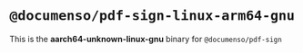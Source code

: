 # `@documenso/pdf-sign-linux-arm64-gnu`

This is the **aarch64-unknown-linux-gnu** binary for `@documenso/pdf-sign`
